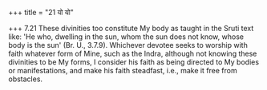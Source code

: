 +++
title = "21 यो यो"

+++
7.21 These divinities too constitute My body as taught in the Sruti text
like: 'He who, dwelling in the sun, whom the sun does not know, whose
body is the sun' (Br. U., 3.7.9). Whichever devotee seeks to worship
with faith whatever form of Mine, such as the Indra, although not
knowing these divinities to be My forms, I consider his faith as being
directed to My bodies or manifestations, and make his faith steadfast,
i.e., make it free from obstacles.
